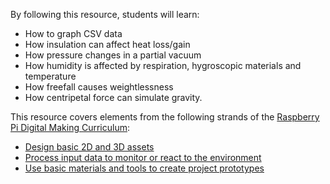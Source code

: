By following this resource, students will learn:

- How to graph CSV data
- How insulation can affect heat loss/gain
- How pressure changes in a partial vacuum
- How humidity is affected by respiration, hygroscopic materials and temperature
- How freefall causes weightlessness
- How centripetal force can simulate gravity.

This resource covers elements from the following strands of the [Raspberry Pi Digital Making Curriculum](https://www.raspberrypi.org/curriculum/):

- [Design basic 2D and 3D assets](https://www.raspberrypi.org/curriculum/design/creator)
- [Process input data to monitor or react to the environment](https://www.raspberrypi.org/curriculum/physical-computing/developer)
- [Use basic materials and tools to create project prototypes](https://www.raspberrypi.org/curriculum/manufacture/creator)
